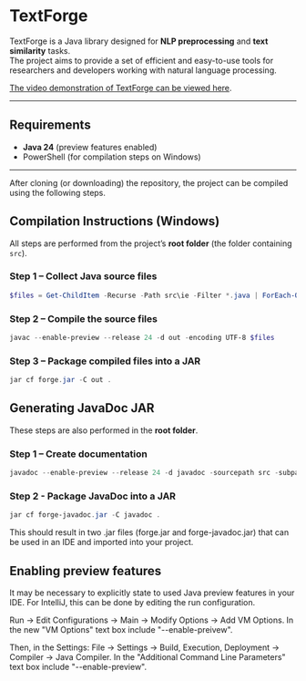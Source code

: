 # TextForge

TextForge is a Java library designed for **NLP preprocessing** and **text similarity** tasks.  
The project aims to provide a set of efficient and easy-to-use tools for researchers and developers working with natural language processing.

<a href="https://www.youtube.com/watch?v=6r2Q-5_M9oQ">The video demonstration of TextForge can be viewed here</a>.

---

## Requirements

- **Java 24** (preview features enabled)
- PowerShell (for compilation steps on Windows)

---

After cloning (or downloading) the repository, the project can be compiled using the following steps. 

## Compilation Instructions (Windows)

All steps are performed from the project’s **root folder** (the folder containing `src`).

### Step 1 – Collect Java source files
```powershell
$files = Get-ChildItem -Recurse -Path src\ie -Filter *.java | ForEach-Object { $_.FullName }
```

### Step 2 – Compile the source files
```powershell
javac --enable-preview --release 24 -d out -encoding UTF-8 $files
```

### Step 3 – Package compiled files into a JAR
```powershell
jar cf forge.jar -C out .
```

## Generating JavaDoc JAR
These steps are also performed in the **root folder**.

### Step 1 – Create documentation
```powershell
javadoc --enable-preview --release 24 -d javadoc -sourcepath src -subpackages ie -encoding UTF-8
```

### Step 2 - Package JavaDoc into a JAR
```powershell
jar cf forge-javadoc.jar -C javadoc .
```

This should result in two .jar files (forge.jar and forge-javadoc.jar) that can be used in an IDE and imported into your project.

## Enabling preview features
It may be necessary to explicitly state to used Java preview features in your IDE. For IntelliJ, this can be done by editing the run configuration.

Run -> Edit Configurations -> Main -> Modify Options -> Add VM Options.
In the new "VM Options" text box include "--enable-preivew".

Then, in the Settings:
File -> Settings -> Build, Execution, Deployment -> Compiler -> Java Compiler.
In the "Additional Command Line Parameters" text box include "--enable-preview".